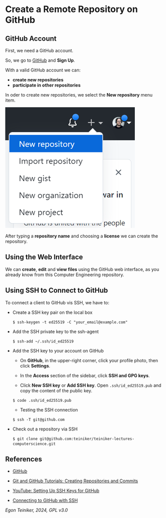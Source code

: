 # Create a Remote Repository on GitHub

## GitHub Account 

First, we need a GitHub account.

So, we go to [GitHub](https://github.com/) and **Sign Up**. 

With a valid GitHub account we can: 
* **create new repositories** 
* **participate in other repositories**

In oder to create new repositories, we select the **New repository** menu
item.

![Create Repository](figures/CreateGitHubRepo.png)

After typing a **repository name** and choosing a **license** we can create the repository.


## Using the Web Interface

We can **create**, **edit** and **view files** using the GitHub web interface, as you already know from this Computer Engineering repository.


## Using SSH to Connect to GitHub 

To connect a client to GitHub vis SSH, we have to:

* Create a SSH key pair on the local box
    ```
    $ ssh-keygen -t ed25519 -C "your_email@example.com"
    ```

* Add the SSH private key to the ssh-agent 
    ```
    $ ssh-add ~/.ssh/id_ed25519    
    ```

* Add the SSH key to your account on GitHub
    * On **GitHub**, in the upper-right corner, click your profile photo, then click **Settings**.    
    
    * In the **Access** section of the sidebar, click **SSH and GPG keys**.
    
    * Click **New SSH key** or **Add SSH key**. Open `.ssh/id_ed25519.pub` and copy the content of the public key. 
    ```
    $ code .ssh/id_ed25519.pub
    ```

    * Testing the SSH connection
    ```
    $ ssh -T git@github.com
    ```

* Check out a repository via SSH 
    ```
    $ git clone git@github.com:teiniker/teiniker-lectures-computerscience.git
    ```


## References
* [GitHub](https://github.com/)

* [Git and GitHub Tutorials: Creating Repositories and Commits](https://youtu.be/hMfi_ONvGEs)

* [YouTube: Setting Up SSH Keys for GitHub](https://youtu.be/8X4u9sca3Io)
* [Connecting to GitHub with SSH](https://docs.github.com/en/authentication/connecting-to-github-with-ssh)

*Egon Teiniker, 2024, GPL v3.0*
